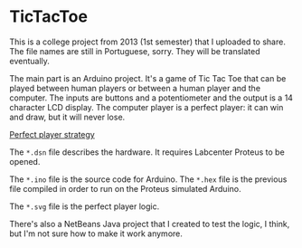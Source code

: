 # TicTacToe

This is a college project from 2013 (1st semester) that I uploaded to share. The file names are still in Portuguese, sorry. They will be translated eventually.

The main part is an Arduino project. It's a game of Tic Tac Toe that can be played between human players or between a human player and the computer. The inputs are buttons and a potentiometer and the output is a 14 character LCD display. The computer player is a perfect player: it can win and draw, but it will never lose.

[Perfect player strategy](http://www.chessandpoker.com/tic_tac_toe_strategy.html)

The `*.dsn` file describes the hardware. It requires Labcenter Proteus to be opened.

The `*.ino` file is the source code for Arduino. The `*.hex` file is the previous file compiled in order to run on the Proteus simulated Arduino.

The `*.svg` file is the perfect player logic.

There's also a NetBeans Java project that I created to test the logic, I think, but I'm not sure how to make it work anymore.
